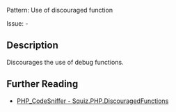 Pattern: Use of discouraged function

Issue: -

## Description

Discourages the use of debug functions.

## Further Reading

* [PHP_CodeSniffer - Squiz.PHP.DiscouragedFunctions](https://github.com/PHPCSStandards/PHP_CodeSniffer/blob/master/src/Standards/Squiz/Sniffs/PHP/DiscouragedFunctionsSniff.php)